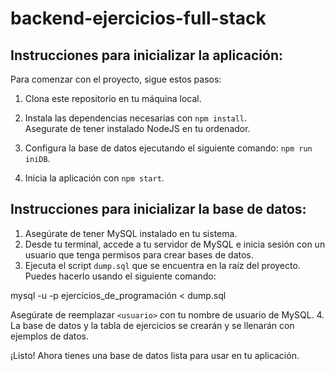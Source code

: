 # backend-ejercicios-full-stack
## Instrucciones para inicializar la aplicación:

Para comenzar con el proyecto, sigue estos pasos:

1. Clona este repositorio en tu máquina local.
2. Instala las dependencias necesarias con `npm install`.<br>
Asegurate de tener instalado NodeJS en tu ordenador.
3. Configura la base de datos ejecutando el siguiente comando:
`npm run iniDB`.

4. Inicia la aplicación con `npm start`.

## Instrucciones para inicializar la base de datos:

1. Asegúrate de tener MySQL instalado en tu sistema.
2. Desde tu terminal, accede a tu servidor de MySQL e inicia sesión con un usuario que tenga permisos para crear bases de datos.
3. Ejecuta el script `dump.sql` que se encuentra en la raíz del proyecto. Puedes hacerlo usando el siguiente comando:

mysql -u <usuario> -p ejercicios_de_programación < dump.sql

Asegúrate de reemplazar `<usuario>` con tu nombre de usuario de MySQL.
4. La base de datos y la tabla de ejercicios se crearán y se llenarán con ejemplos de datos.

¡Listo! Ahora tienes una base de datos lista para usar en tu aplicación.